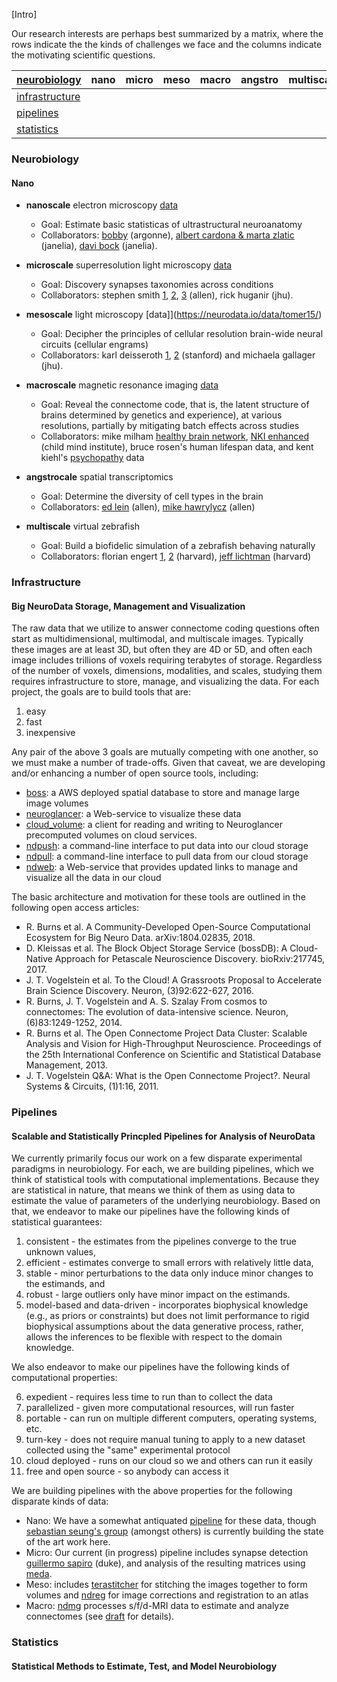 [Intro]

Our research interests are perhaps best summarized by a matrix,  where the rows indicate the the kinds of challenges we face and the columns indicate the motivating scientific questions.



| [neurobiology](#neurobiology) | nano | micro | meso | macro | angstro | multiscale |
| --- | --- | --- | --- | --- | --- | --- |
| [infrastructure](#infrastructure) | | | | | |
| [pipelines](#pipelines) | | | | | |
| [statistics](#statistics) | | | | | |



### Neurobiology

#### Nano

- **nanoscale** electron microscopy [data](https://neurodata.io/data/)
   - Goal: Estimate basic statisticas of ultrastructural neuroanatomy
   - Collaborators:  [bobby](http://www.cell.com/cell/pdfExtended/S0092-8674(15)00824-7) (argonne), [albert cardona & marta zlatic](https://www.nature.com/articles/nature23455) (janelia), [davi bock](https://www.nature.com/articles/nature09802) (janelia).  

- **microscale** superresolution light microscopy [data](https://neurodata.io/project/synaptomes/)
  - Goal: Discovery synapses taxonomies across conditions
  - Collaborators: stephen smith [1](http://www.jneurosci.org/content/35/14/5792.short), [2](https://www.frontiersin.org/articles/10.3389/fnana.2015.00100/full), [3](http://www.cell.com/neuron/abstract/S0896-6273(10)00766-X) (allen), rick huganir (jhu). 

- **mesoscale** light microscopy [data]](https://neurodata.io/data/tomer15/)
  - Goal: Decipher the principles of cellular resolution brain-wide neural circuits (cellular engrams)
  - Collaborators: karl deisseroth [1](https://www.sciencedirect.com/science/article/pii/S009286741630558X), [2](https://www.sciencedirect.com/science/article/pii/S009286741500851X) (stanford) and michaela gallager (jhu). 

- **macroscale** magnetic resonance imaging [data](https://neurodata.io/project/projectomes/)
  - Goal: Reveal the connectome code, that is, the latent structure of brains determined by genetics and experience), at various resolutions, partially by mitigating batch effects across studies
  - Collaborators: mike milham [healthy brain network](https://www.nature.com/articles/sdata2017181), [NKI enhanced](https://www.frontiersin.org/articles/10.3389/fnins.2012.00152/full) (child mind institute), bruce rosen's human lifespan data, and kent kiehl's [psychopathy](https://onlinelibrary.wiley.com/doi/abs/10.1002/hbm.24028) data

- **angstrocale** spatial transcriptomics
  - Goal: Determine the diversity of cell types in the brain
  - Collaborators: [ed lein](https://www.biorxiv.org/content/early/2018/01/19/239749) (allen), [mike hawrylycz](https://www.biorxiv.org/content/early/2017/12/06/229542) (allen)
  
- **multiscale** virtual zebrafish
  - Goal: Build a biofidelic simulation of a zebrafish behaving naturally
  - Collaborators: florian engert [1](https://www.nature.com/articles/nature11057), [2](https://www.nature.com/nmeth/journal/v12/n11/abs/nmeth.3581.html) (harvard), [jeff lichtman](https://www.nature.com/articles/nature22356) (harvard)



### Infrastructure
#### Big NeuroData Storage, Management and Visualization

The raw data that we utilize to answer connectome coding questions often start as multidimensional, multimodal, and multiscale images. 
Typically these images are at least 3D, but often they are 4D or 5D, and often each image includes trillions of voxels requiring terabytes of storage. 
Regardless of the number of voxels, dimensions, modalities, and scales, 
studying them requires infrastructure to store, manage, and visualizing the data.
For each project, the goals are to build tools that are:

1. easy 
2. fast
3. inexpensive

Any pair of the above 3 goals are mutually competing with one another, so we must make a number of trade-offs. 
Given that caveat, we are developing and/or enhancing a number of open source tools, including:

- [boss](https://github.com/neurodata/boss): a AWS deployed spatial database to store and manage large image volumes
- [neuroglancer](https://github.com/neurodata/ndviz): a Web-service to visualize these data
- [cloud_volume](https://github.com/seung-lab/cloud-volume): a client for reading and writing to Neuroglancer precomputed volumes on cloud services.
- [ndpush](https://github.com/neurodata/ndpush): a command-line interface to put data into our cloud storage
- [ndpull](https://github.com/neurodata/ndpull): a command-line interface to pull data from our cloud storage
- [ndweb](https://github.com/neurodata/ndwebtools): a Web-service that provides updated links to manage and visualize all the data in our cloud

The basic architecture and motivation for these tools are outlined in the following open access articles:

- R. Burns et al. A Community-Developed Open-Source Computational Ecosystem for Big Neuro Data. arXiv:1804.02835, 2018.
- D. Kleissas et al. The Block Object Storage Service (bossDB): A Cloud-Native Approach for Petascale Neuroscience Discovery. bioRxiv:217745, 2017.
- J. T. Vogelstein et al. To the Cloud! A Grassroots Proposal to Accelerate Brain Science Discovery. Neuron, (3)92:622-627, 2016.
- R. Burns, J. T. Vogelstein and A. S. Szalay From cosmos to connectomes: The evolution of data-intensive science. Neuron, (6)83:1249-1252, 2014.
- R. Burns et al. The Open Connectome Project Data Cluster: Scalable Analysis and Vision for High-Throughput Neuroscience. Proceedings of the 25th International Conference on Scientific and Statistical Database Management, 2013.
- J. T. Vogelstein Q&A: What is the Open Connectome Project?. Neural Systems & Circuits, (1)1:16, 2011.

### Pipelines
#### Scalable and Statistically Princpled Pipelines for Analysis of NeuroData 

We currently primarily focus our work on a few disparate experimental paradigms in neurobiology.  For each, we are building pipelines, which we think of statistical tools with computational implementations.   Because they are statistical in nature, that means we think of them as using data to estimate the value of parameters of the underlying neurobiology. Based on that, we endeavor to make our pipelines have the following kinds of statistical guarantees:

1. consistent - the estimates from the pipelines converge to the true unknown values,
2. efficient - estimates converge to small errors with relatively little data, 
3. stable -  minor perturbations to the data only induce minor changes to the estimands, and
4. robust - large outliers only have minor impact on the estimands.
5. model-based and data-driven - incorporates biophysical knowledge (e.g., as priors or constraints) but does not limit performance to rigid biophysical assumptions about the data generative process, rather, allows the inferences to be flexible with respect to the domain knowledge.

We also endeavor to make our pipelines have the following kinds of computational properties:

6. expedient - requires less time to run than to collect the data
7. parallelized - given more computational resources, will run faster
8. portable - can run on multiple different computers, operating systems, etc.
9. turn-key - does not require manual tuning to apply to a new dataset collected using the "same" experimental protocol
10. cloud deployed - runs on our cloud so we and others can run it easily
11. free and open source - so anybody can access it 


We are building pipelines with the above properties for the following disparate kinds of data:

  - Nano: We have a somewhat antiquated [pipeline](https://www.frontiersin.org/articles/10.3389/fninf.2015.00020/full) for these data, though [sebastian seung's group](http://seunglab.org/) (amongst others) is currently building the state of the art work here.      
  - Micro: Our current (in progress) pipeline includes synapse detection [guillermo sapiro](http://journals.plos.org/ploscompbiol/article?id=10.1371/journal.pcbi.1005493) (duke), and analysis of the resulting matrices using [meda](https://github.com/neurodata/meda).
  - Meso: includes [terastitcher](http://abria.github.io/TeraStitcher/) for stitching the images together to form volumes and [ndreg](https://github.com/neurodata/ndreg) for image corrections and registration to an atlas
  - Macro: [ndmg](https://github.com/neurodata/ndmg) processes s/f/d-MRI data to estimate and analyze connectomes (see [draft](https://www.biorxiv.org/content/early/2018/04/24/188706) for details).
  
 ### Statistics
 #### Statistical Methods to Estimate, Test, and Model Neurobiology

